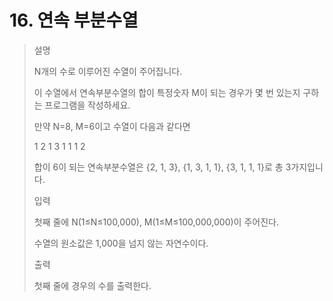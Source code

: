 # 16. 연속 부분수열
>설명
>
>N개의 수로 이루어진 수열이 주어집니다.
>
>이 수열에서 연속부분수열의 합이 특정숫자 M이 되는 경우가 몇 번 있는지 구하는 프로그램을 작성하세요.
>
>만약 N=8, M=6이고 수열이 다음과 같다면
>
>1 2 1 3 1 1 1 2
>
>합이 6이 되는 연속부분수열은 {2, 1, 3}, {1, 3, 1, 1}, {3, 1, 1, 1}로 총 3가지입니다.
>
>입력
>
>첫째 줄에 N(1≤N≤100,000), M(1≤M≤100,000,000)이 주어진다.
>
>수열의 원소값은 1,000을 넘지 않는 자연수이다.
>
>출력
>
>첫째 줄에 경우의 수를 출력한다.